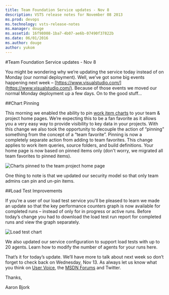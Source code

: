 ```yaml
---
title: Team Foundation Service updates - Nov 8
description: VSTS release notes for November 08 2013
ms.prod: devops
ms.technology: vsts-release-notes
ms.manager: douge
ms.assetid: 16f98008-1ba7-4b07-ae6b-07490f37822b
ms.date: 06/01/2016
ms.author: douge
author: yukom
---
```


#Team Foundation Service updates - Nov 8

You might be wondering why we’re updating the service today instead of on Monday (our normal deployment). Well, we’ve got some big events happening next week – [https://www.visualstudio.com/](https://www.visualstudio.com/). Because of those events we moved our normal Monday deployment up a few days. On to the good stuff…

##Chart Pinning

This morning we enabled the ability to pin [work item charts](http://tfs.visualstudio.com/en-us/news/2013-sep-9) to your team & project home pages. We’re expecting this to be a fan favorite as it allows you a very easy way to provide visibility to key data in your projects. With this change we also took the opportunity to decouple the action of “pinning” something from the concept of a “team favorite”. Pinning is now a completely separate action from adding to team favorites. This change applies to work item queries, source folders, and build definitions. Your home page is now based on pinned items only (don't worry, we migrated all team favorites to pinned items).

![Charts pinned to the team project home page](_img/11_08_01.png)

One thing to note is that we updated our security model so that only team admins can pin and un-pin items.

##Load Test Improvements

If you’re a user of our load test service you’ll be pleased to learn we made an update so that the key performance counters graph is now available for completed runs – instead of only for in progress or active runs. Before today’s change you had to download the load test run report for completed runs and view the graph separately.

![Load test chart](_img/11_08_02.png)

We also updated our service configuration to support load tests with up to 20 agents. Learn how to modify the number of agents for your runs here.

That’s it for today’s update. We’ll have more to talk about next week so don’t forget to check back on Wednesday, Nov 13. As always let us know what you think on [User Voice](https://visualstudio.uservoice.com/forums/330519-vso), the [MSDN Forums](http://social.msdn.microsoft.com/Forums/en-US/TFService/threads) and Twitter.

Thanks,

Aaron Bjork

